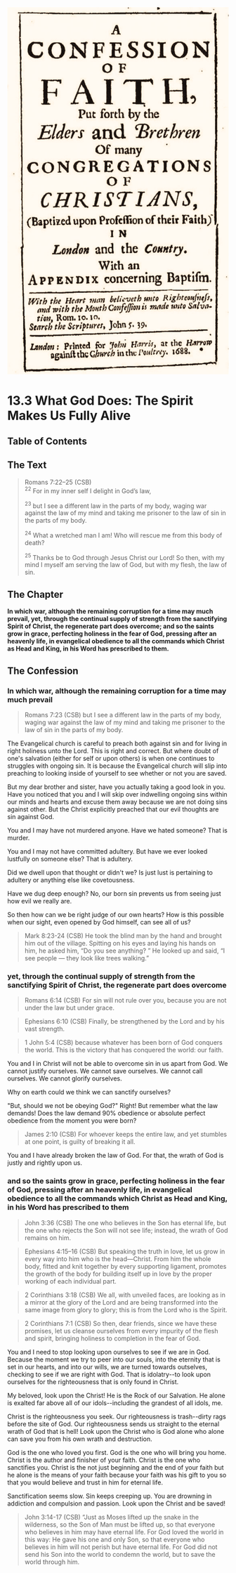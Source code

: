 <img class="intro-right" src="art-1689.png">

# 13.3 What God Does: The Spirit Makes Us Fully Alive

## Table of Contents

<!-- toc -->

## The Text

>Romans 7:22–25 (CSB)  
><sup>22</sup> For in my inner self I delight in God’s law, 
>
><sup>23</sup> but I see a different law in the parts of my body, waging war against the law of my mind and taking me prisoner to the law of sin in the parts of my body. 
>
><sup>24</sup> What a wretched man I am! Who will rescue me from this body of death? 
>
><sup>25</sup> Thanks be to God through Jesus Christ our Lord! So then, with my mind I myself am serving the law of God, but with my flesh, the law of sin.

## The Chapter

**In which war, although the remaining corruption for a time may much prevail, yet, through the continual supply of strength from the sanctifying Spirit of Christ, the regenerate part does overcome; and so the saints grow in grace, perfecting holiness in the fear of God, pressing after an heavenly life, in evangelical obedience to all the commands which Christ as Head and King, in his Word has prescribed to them.**

## The Confession

### In which war, although the remaining corruption for a time may much prevail

>Romans 7:23 (CSB) but I see a different law in the parts of my body, waging war against the law of my mind and taking me prisoner to the law of sin in the parts of my body.

The Evangelical church is careful to preach both against sin and for living in right holiness unto the Lord. This is right and correct. But where doubt of one's salvation (either for self or upon others) is when one continues to struggles with ongoing sin. It is because the Evangelical church will slip into preaching to looking inside of yourself to see whether or not you are saved.

But my dear brother and sister, have you actually taking a good look in you. Have you noticed that you and I will skip over indwelling ongoing sins within our minds and hearts and excuse them away because we are not doing sins against other. But the Christ explicitly preached that our evil thoughts are sin against God.

You and I may have not murdered anyone. Have we hated someone? That is murder.

You and I may not have committed adultery. But have we ever looked lustfully on someone else? That is adultery.

Did we dwell upon that thought or didn't we? Is just lust is pertaining to adultery or anything else like covetousness.

Have we dug deep enough? No, our born sin prevents us from seeing just how evil we really are.

So then how can we be right judge of our own hearts? How is this possible when our sight, even opened by God himself, can see all of us?

>Mark 8:23-24 (CSB) He took the blind man by the hand and brought him out of the village. Spitting on his eyes and laying his hands on him, he asked him, “Do you see anything? ” He looked up and said, “I see people — they look like trees walking.”

### yet, through the continual supply of strength from the sanctifying Spirit of Christ, the regenerate part does overcome

>Romans 6:14 (CSB) For sin will not rule over you, because you are not under the law but under grace.

>Ephesians 6:10 (CSB) Finally, be strengthened by the Lord and by his vast strength.

>1 John 5:4 (CSB) because whatever has been born of God conquers the world. This is the victory that has conquered the world: our faith.

You and I in Christ will not be able to overcome sin in us apart from God. We cannot justify ourselves. We cannot save ourselves. We cannot call ourselves. We cannot glorify ourselves. 

Why on earth could we think we can sanctify ourselves?

"But, should we not be obeying God?" Right! But remember what the law demands! Does the law demand 90% obedience or absolute perfect obedience from the moment you were born?

>James 2:10 (CSB) For whoever keeps the entire law, and yet stumbles at one point, is guilty of breaking it all.

You and I have already broken the law of God. For that, the wrath of God is justly and rightly upon us.

### and so the saints grow in grace, perfecting holiness in the fear of God, pressing after an heavenly life, in evangelical obedience to all the commands which Christ as Head and King, in his Word has prescribed to them

>John 3:36 (CSB) The one who believes in the Son has eternal life, but the one who rejects the Son will not see life; instead, the wrath of God remains on him.

>Ephesians 4:15–16 (CSB) But speaking the truth in love, let us grow in every way into him who is the head—Christ. From him the whole body, fitted and knit together by every supporting ligament, promotes the growth of the body for building itself up in love by the proper working of each individual part.

>2 Corinthians 3:18 (CSB) We all, with unveiled faces, are looking as in a mirror at the glory of the Lord and are being transformed into the same image from glory to glory; this is from the Lord who is the Spirit.

>2 Corinthians 7:1 (CSB) So then, dear friends, since we have these promises, let us cleanse ourselves from every impurity of the flesh and spirit, bringing holiness to completion in the fear of God.

You and I need to stop looking upon ourselves to see if we are in God. Because the moment we try to peer into our souls, into the eternity that is set in our hearts, and into our wills, we are turned towards outselves, checking to see if we are right with God. That is idolatry--to look upon ourselves for the righteousness that is only found in Christ.

My beloved, look upon the Christ! He is the Rock of our Salvation. He alone is exalted far above all of our idols--including the grandest of all idols, me.

Christ is the righteousness you seek. Our righteousness is trash--dirty rags before the site of God. Our righteousness sends us straight to the eternal wrath of God that is hell! Look upon the Christ who is God alone who alone can save you from his own wrath and destruction.

God is the one who loved you first. God is the one who will bring you home. Christ is the author and finisher of your faith. Christ is the one who sanctifies you. Christ is the not just beginning and the end of your faith but he alone is the means of your faith because your faith was his gift to you so that you would believe and trust in him for eternal life.

Sanctification seems slow. Sin keeps creeping up. You are drowning in addiction and compulsion and passion. Look upon the Christ and be saved!

>John 3:14-17 (CSB) “Just as Moses lifted up the snake in the wilderness, so the Son of Man must be lifted up, so that everyone who believes in him may have eternal life. For God loved the world in this way: He gave his one and only Son, so that everyone who believes in him will not perish but have eternal life. For God did not send his Son into the world to condemn the world, but to save the world through him.
 